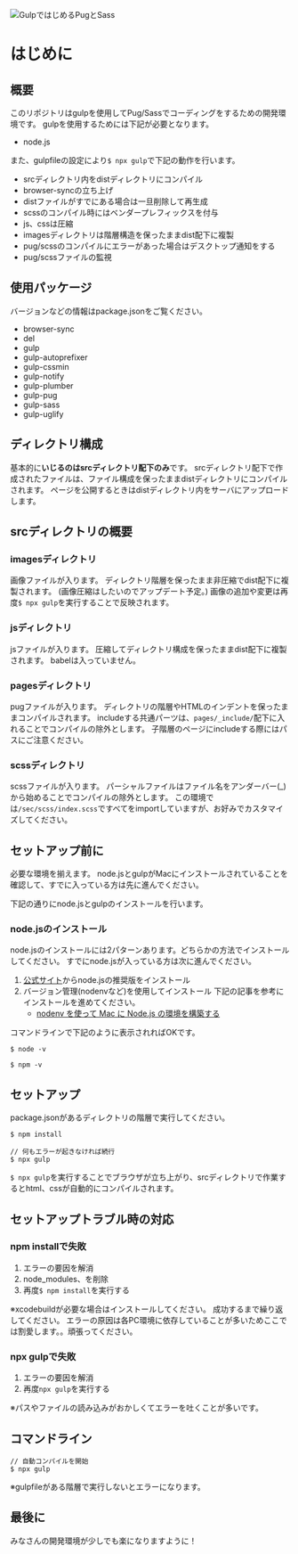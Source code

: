 ![GulpではじめるPugとSass](http://m1011522.xsrv.jp/other/images/gulpenv-pug-sass.png)

# はじめに
## 概要

このリポジトリはgulpを使用してPug/Sassでコーディングをするための開発環境です。
gulpを使用するためには下記が必要となります。

- node.js

また、gulpfileの設定により`$ npx gulp`で下記の動作を行います。

- srcディレクトリ内をdistディレクトリにコンパイル
- browser-syncの立ち上げ
- distファイルがすでにある場合は一旦削除して再生成
- scssのコンパイル時にはベンダープレフィックスを付与
- js、cssは圧縮
- imagesディレクトリは階層構造を保ったままdist配下に複製
- pug/scssのコンパイルにエラーがあった場合はデスクトップ通知をする
- pug/scssファイルの監視

## 使用パッケージ
バージョンなどの情報はpackage.jsonをご覧ください。

- browser-sync
- del
- gulp
- gulp-autoprefixer
- gulp-cssmin
- gulp-notify
- gulp-plumber
- gulp-pug
- gulp-sass
- gulp-uglify

## ディレクトリ構成
基本的に**いじるのはsrcディレクトリ配下のみ**です。
srcディレクトリ配下で作成されたファイルは、ファイル構成を保ったままdistディレクトリにコンパイルされます。
ページを公開するときはdistディレクトリ内をサーバにアップロードします。

## srcディレクトリの概要
### imagesディレクトリ
画像ファイルが入ります。
ディレクトリ階層を保ったまま非圧縮でdist配下に複製されます。
(画像圧縮はしたいのでアップデート予定。)
画像の追加や変更は再度`$ npx gulp`を実行することで反映されます。

### jsディレクトリ
jsファイルが入ります。
圧縮してディレクトリ構成を保ったままdist配下に複製されます。
babelは入っていません。

### pagesディレクトリ
pugファイルが入ります。
ディレクトリの階層やHTMLのインデントを保ったままコンパイルされます。
includeする共通パーツは、`pages/_include/`配下に入れることでコンパイルの除外とします。
子階層のページにincludeする際にはパスにご注意ください。

### scssディレクトリ
scssファイルが入ります。
パーシャルファイルはファイル名をアンダーバー(_)から始めることでコンパイルの除外とします。
この環境では`/sec/scss/index.scss`ですべてをimportしていますが、お好みでカスタマイズしてください。

## セットアップ前に
必要な環境を揃えます。
node.jsとgulpがMacにインストールされていることを確認して、すでに入っている方は先に進んでください。

下記の通りにnode.jsとgulpのインストールを行います。

### node.jsのインストール
node.jsのインストールには2パターンあります。どちらかの方法でインストールしてください。
すでにnode.jsが入っている方は次に進んでください。

1.  [公式サイト](https://nodejs.org/ja/)からnode.jsの推奨版をインストール
2.  バージョン管理(nodenvなど)を使用してインストール
    下記の記事を参考にインストールを進めてください。
    - [nodenv を使って Mac に Node.js の環境を構築する](https://qiita.com/1000ch/items/41ea7caffe8c42c5211c)

コマンドラインで下記のように表示されればOKです。
```
$ node -v

$ npm -v
```

###

## セットアップ
package.jsonがあるディレクトリの階層で実行してください。

```
$ npm install

// 何もエラーが起きなければ続行
$ npx gulp

```

`$ npx gulp`を実行することでブラウザが立ち上がり、srcディレクトリで作業するとhtml、cssが自動的にコンパイルされます。

## セットアップトラブル時の対応
### npm installで失敗
1.  エラーの要因を解消
2.  node_modules、を削除
3.  再度`$ npm install`を実行する

※xcodebuildが必要な場合はインストールしてください。
成功するまで繰り返してください。
エラーの原因は各PC環境に依存していることが多いためここでは割愛します。。頑張ってください。

### npx gulpで失敗
1.  エラーの要因を解消
2.  再度`npx gulp`を実行する

※パスやファイルの読み込みがおかしくてエラーを吐くことが多いです。

## コマンドライン
```
// 自動コンパイルを開始
$ npx gulp
```
※gulpfileがある階層で実行しないとエラーになります。


## 最後に
みなさんの開発環境が少しでも楽になりますように！
